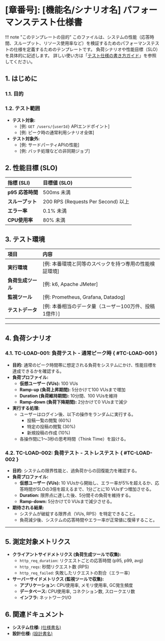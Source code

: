 # [章番号]: [機能名/シナリオ名] パフォーマンステスト仕様書

<!-- prettier-ignore -->
!!! note "このテンプレートの目的"
  このファイルは、システムの性能（応答時間、スループット、リソース使用率など）を検証するためのパフォーマンステストの仕様を定義するためのテンプレートです。
  負荷シナリオや性能目標（SLO）を具体的に記述します。
  詳しい使い方は「[テスト仕様の書き方ガイド](ここにガイドへのパスを記述してください)」を参照してください。

## 1. はじめに

### 1.1. 目的

<!-- このパフォーマンステストの目的を記述します。（例: ユーザーAPIが、SLOで定義された応答時間とスループットを、高負荷状況下でも維持できることを確認する） -->

### 1.2. テスト範囲

- **テスト対象:**
  - [例: `GET /users/{userId}` APIエンドポイント]
  - [例: ピーク時の通常利用シナリオ全体]
- **テスト対象外:**
  - [例: サードパーティAPIの性能]
  - [例: バッチ処理などの非同期ジョブ]

## 2. 性能目標 (SLO)

<!-- このテストで達成すべき、具体的な性能目標をリストアップします。システム仕様書で定義された非機能要件に基づきます。 -->

| 指標 (SLI)       | 目標値 (SLO)                       |
| :--------------- | :--------------------------------- |
| **p95 応答時間** | 500ms 未満                         |
| **スループット** | 200 RPS (Requests Per Second) 以上 |
| **エラー率**     | 0.1% 未満                          |
| **CPU使用率**    | 80% 未満                           |

## 3. テスト環境

| 項目               | 内容                                                   |
| :----------------- | :----------------------------------------------------- |
| **実行環境**       | [例: 本番環境と同等のスペックを持つ専用の性能検証環境] |
| **負荷生成ツール** | [例: k6, Apache JMeter]                                |
| **監視ツール**     | [例: Prometheus, Grafana, Datadog]                     |
| **テストデータ**   | [例: 本番相当のデータ量（ユーザー100万件、投稿1億件）] |

---

## 4. 負荷シナリオ

<!-- ここに、具体的な負荷のかけ方を定義します。 -->

### 4.1. TC-LOAD-001: 負荷テスト - 通常ピーク時 { #TC-LOAD-001 }

- **目的:** 通常のピーク時間帯に想定される負荷をシステムにかけ、性能目標を達成できるかを確認する。
- **負荷プロファイル:**
  - **仮想ユーザー (VUs):** 100 VUs
  - **Ramp-up (負荷上昇期間):** 5分かけて100 VUsまで増加
  - **Duration (負荷維持期間):** 10分間、100 VUsを維持
  - **Ramp-down (負荷下降期間):** 2分かけて0 VUsまで減少
- **実行する処理:**
  - ユーザーはログイン後、以下の操作をランダムに実行する。
    - 投稿一覧の閲覧 (60%)
    - 特定の投稿の閲覧 (30%)
    - 新規投稿の作成 (10%)
  - 各操作間に1〜3秒の思考時間（Think Time）を設ける。

### 4.2. TC-LOAD-002: 負荷テスト - ストレステスト { #TC-LOAD-002 }

- **目的:** システムの限界性能と、過負荷からの回復能力を確認する。
- **負荷プロファイル:**
  - **仮想ユーザー (VUs):** 10 VUsから開始し、エラー率が5%を超えるか、応答時間がSLOの3倍を超えるまで、1分ごとに10 VUsずつ増加させる。
  - **Duration:** 限界点に達した後、5分間その負荷を維持する。
  - **Ramp-down:** 5分かけて0 VUsまで減少させる。
- **期待される結果:**
  - システムが破綻する限界点（VUs, RPS）を特定できること。
  - 負荷減少後、システムの応答時間やエラー率が正常値に復帰すること。

---

## 5. 測定対象メトリクス

<!-- テスト中に収集・監視する主要なメトリクスをリストアップします。 -->

- **クライアントサイドメトリクス (負荷生成ツールで収集):**
  - `http_req_duration`: リクエストごとの応答時間 (p95, p99, avg)
  - `http_reqs`: 秒間リクエスト数 (RPS)
  - `http_req_failed`: 失敗したリクエストの割合（エラー率）
- **サーバーサイドメトリクス (監視ツールで収集):**
  - **アプリケーション:** CPU使用率, メモリ使用率, GC発生頻度
  - **データベース:** CPU使用率, コネクション数, スロークエリ数
  - **インフラ:** ネットワークI/O

## 6. 関連ドキュメント

- **システム仕様:** [(仕様書名)](../../../../01_システム仕様/README.md)
- **設計仕様:** [(設計書名)](../../../../03_設計仕様/README.md)
